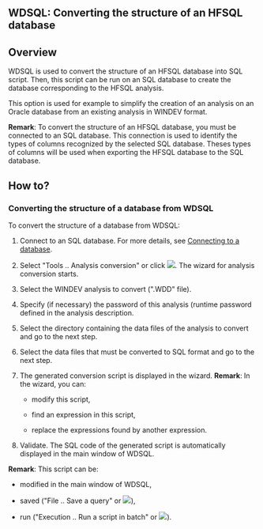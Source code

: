 


## WDSQL: Converting the structure of an HFSQL database
			



<a name="NOTE1"></a>
<a name="NOTE1_1"></a>


## Overview
<a name="overview_ELTTEXTE000103"></a>
WDSQL is used to convert the structure of an HFSQL database into SQL script. Then, this script can be run on an SQL database to create the database corresponding to the HFSQL analysis.

This option is used for example to simplify the creation of an analysis on an Oracle database from an existing analysis in WINDEV format.

**Remark**: To convert the structure of an HFSQL database, you must be connected to an SQL database. This connection is used to identify the types of columns recognized by the selected SQL database. Theses types of columns will be used when exporting the HFSQL database to the SQL database.



<a name="NOTE2"></a>
<a name="NOTE2_1"></a>


## How to?
<a name="how_ELTTEXTE000133"></a>


### Converting the structure of a database from WDSQL
<a name="converting_the_structure_database_from_wdsql_ELTPARAGRAPHE000024"></a>

To convert the structure of a database from WDSQL:

1. Connect to an SQL database. For more details, see [Connecting to a database](../WDSQL/3521010.md).

2. Select "Tools .. Analysis conversion" or click ![](https://doc.pcsoft.fr/en-US/images/image.awp?langid=3&name=WDSQL%20-%20HC%20N%B0006%206.gif). The wizard for analysis conversion starts.

3. Select the WINDEV analysis to convert (".WDD" file).

4. Specify (if necessary) the password of this analysis (runtime password defined in the analysis description.

5. Select the directory containing the data files of the analysis to convert and go to the next step.

6. Select the data files that must be converted to SQL format and go to the next step.

7. The generated conversion script is displayed in the wizard.
	**Remark**: In the wizard, you can:

	- modify this script, 

	- find an expression in this script, 

	- replace the expressions found by another expression.




8. Validate. The SQL code of the generated script is automatically displayed in the main window of WDSQL.




**Remark**: This script can be:

- modified in the main window of WDSQL,

- saved ("File .. Save a query" or ![](https://doc.pcsoft.fr/en-US/images/image.awp?langid=3&name=WDSQL%20-%20HC%20N%B0006%201.gif)),

- run ("Execution .. Run a script in batch" or ![](https://doc.pcsoft.fr/en-US/images/image.awp?langid=3&name=WDSQL%20-%20HC%20N%B0006%203.gif)).





